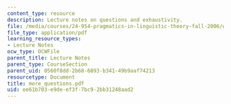 ```yaml
---
content_type: resource
description: Lecture notes on questions and exhaustivity.
file: /media/courses/24-954-pragmatics-in-linguistic-theory-fall-2006/ee61b703e9deef3f7bc92bb31248aad2_more_questions.pdf
file_type: application/pdf
learning_resource_types:
- Lecture Notes
ocw_type: OCWFile
parent_title: Lecture Notes
parent_type: CourseSection
parent_uid: 0560f8dd-2b68-6893-b341-49b9aaf74213
resourcetype: Document
title: more_questions.pdf
uid: ee61b703-e9de-ef3f-7bc9-2bb31248aad2
---
```

